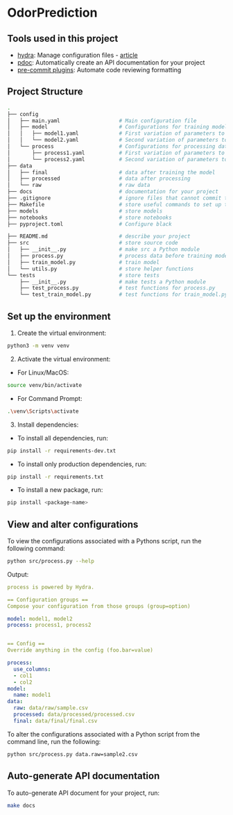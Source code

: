 # OdorPrediction

## Tools used in this project
* [hydra](https://hydra.cc/): Manage configuration files - [article](https://mathdatasimplified.com/stop-hard-coding-in-a-data-science-project-use-configuration-files-instead/)
* [pdoc](https://github.com/pdoc3/pdoc): Automatically create an API documentation for your project
* [pre-commit plugins](https://pre-commit.com/): Automate code reviewing formatting


## Project Structure

```bash
.
├── config                      
│   ├── main.yaml                   # Main configuration file
│   ├── model                       # Configurations for training model
│   │   ├── model1.yaml             # First variation of parameters to train model
│   │   └── model2.yaml             # Second variation of parameters to train model
│   └── process                     # Configurations for processing data
│       ├── process1.yaml           # First variation of parameters to process data
│       └── process2.yaml           # Second variation of parameters to process data
├── data            
│   ├── final                       # data after training the model
│   ├── processed                   # data after processing
│   └── raw                         # raw data
├── docs                            # documentation for your project
├── .gitignore                      # ignore files that cannot commit to Git
├── Makefile                        # store useful commands to set up the environment
├── models                          # store models
├── notebooks                       # store notebooks
├── pyproject.toml                  # Configure black

├── README.md                       # describe your project
├── src                             # store source code
│   ├── __init__.py                 # make src a Python module 
│   ├── process.py                  # process data before training model
│   ├── train_model.py              # train model
│   └── utils.py                    # store helper functions
└── tests                           # store tests
    ├── __init__.py                 # make tests a Python module 
    ├── test_process.py             # test functions for process.py
    └── test_train_model.py         # test functions for train_model.py
```

## Set up the environment


1. Create the virtual environment:
```bash
python3 -m venv venv
```
2. Activate the virtual environment:

- For Linux/MacOS:
```bash
source venv/bin/activate
```
- For Command Prompt:
```bash
.\venv\Scripts\activate
```
3. Install dependencies:
- To install all dependencies, run:
```bash
pip install -r requirements-dev.txt
```
- To install only production dependencies, run:
```bash
pip install -r requirements.txt
```
- To install a new package, run:
```bash
pip install <package-name>
```


## View and alter configurations
To view the configurations associated with a Pythons script, run the following command:
```bash
python src/process.py --help
```
Output:
```yaml
process is powered by Hydra.

== Configuration groups ==
Compose your configuration from those groups (group=option)

model: model1, model2
process: process1, process2


== Config ==
Override anything in the config (foo.bar=value)

process:
  use_columns:
  - col1
  - col2
model:
  name: model1
data:
  raw: data/raw/sample.csv
  processed: data/processed/processed.csv
  final: data/final/final.csv
```

To alter the configurations associated with a Python script from the command line, run the following:
```bash
python src/process.py data.raw=sample2.csv
```

## Auto-generate API documentation

To auto-generate API document for your project, run:

```bash
make docs
```

